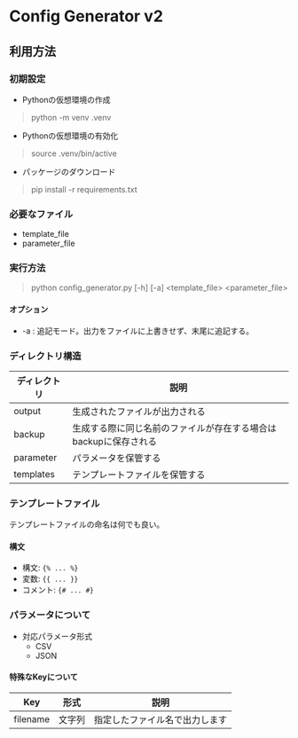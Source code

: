 # Config Generator v2
## 利用方法
### 初期設定
- Pythonの仮想環境の作成
> python -m venv .venv

- Pythonの仮想環境の有効化
> source .venv/bin/active

- パッケージのダウンロード
> pip install -r requirements.txt

### 必要なファイル
- template_file
- parameter_file

### 実行方法
> python config_generator.py [-h] [-a] <template_file> <parameter_file>

#### オプション
- -a : 追記モード。出力をファイルに上書きせず、末尾に追記する。

### ディレクトリ構造
| ディレクトリ | 説明 |
|-------------|------|
| output | 生成されたファイルが出力される |
| backup | 生成する際に同じ名前のファイルが存在する場合はbackupに保存される |
| parameter | パラメータを保管する |
| templates | テンプレートファイルを保管する |

### テンプレートファイル ###
テンプレートファイルの命名は何でも良い。

#### 構文
- 構文: `{% ... %}`  
- 変数: `{{ ... }}`
- コメント: `{# ... #}`

### パラメータについて
- 対応パラメータ形式
    - CSV
    - JSON

#### 特殊なKeyについて
| Key | 形式 | 説明 |
| ----| ---- | ---- |
| filename | 文字列 | 指定したファイル名で出力します |
